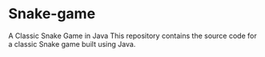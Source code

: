 # Snake-game
 A Classic Snake Game in Java 
 This repository contains the source code for a classic Snake game built using Java.
